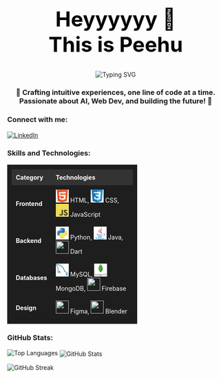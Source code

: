 <h1 align="center" style="color: black; font-size: 3rem; font-weight: bold;">Heyyyyyy 👋<br> This is Peehu</h1>

<p align="center">
  <img src="https://readme-typing-svg.herokuapp.com?font=Fira+Code&weight=600&size=22&pause=1000&color=343434&center=true&vCenter=true&width=440&height=45&lines=Hey%2C+I'm+Peehu!;Full+Stack+Developer;AI+Explorer;Flutter+Fanatic;Lifelong+Learner" alt="Typing SVG">
</p>

<h3 align="center">🚀 Crafting intuitive experiences, one line of code at a time. Passionate about AI, Web Dev, and building the future! 🌟</h3>

<h3 align="left">Connect with me:</h3>
<p align="left">
<a href="https://www.linkedin.com/in/peehu-mishra-a5bb91293/" target="blank"><img align="center" src="https://raw.githubusercontent.com/rahuldkjain/github-profile-readme-generator/master/src/images/icons/Social/linked-in-alt.svg" alt="LinkedIn" height="30" width="40" /></a>
</p>

<h3 align="left">Skills and Technologies:</h3>
<table align="center" style="width:60%; border-collapse: collapse; text-align: left; background-color: #1e1e1e; color: white; padding: 10px;">
  <tr style="background-color: #333;">
    <th style="padding: 10px;">Category</th>
    <th style="padding: 10px;">Technologies</th>
  </tr>
  <tr>
    <td style="padding: 10px;"><strong>Frontend</strong></td>
    <td style="padding: 10px;"><img src="https://raw.githubusercontent.com/devicons/devicon/master/icons/html5/html5-original.svg" width="30" height="30" /> HTML, <img src="https://raw.githubusercontent.com/devicons/devicon/master/icons/css3/css3-original.svg" width="30" height="30" /> CSS, <img src="https://raw.githubusercontent.com/devicons/devicon/master/icons/javascript/javascript-original.svg" width="30" height="30" /> JavaScript</td>
  </tr>
  <tr>
    <td style="padding: 10px;"><strong>Backend</strong></td>
    <td style="padding: 10px;"><img src="https://raw.githubusercontent.com/devicons/devicon/master/icons/python/python-original.svg" width="30" height="30" /> Python, <img src="https://raw.githubusercontent.com/devicons/devicon/master/icons/java/java-original.svg" width="30" height="30" /> Java, <img src="https://www.vectorlogo.zone/logos/dartlang/dartlang-icon.svg" width="30" height="30" /> Dart</td>
  </tr>
  <tr>
    <td style="padding: 10px;"><strong>Databases</strong></td>
    <td style="padding: 10px;"><img src="https://raw.githubusercontent.com/devicons/devicon/master/icons/mysql/mysql-original.svg" width="30" height="30" /> MySQL, <img src="https://raw.githubusercontent.com/devicons/devicon/master/icons/mongodb/mongodb-original-wordmark.svg" width="30" height="30" /> MongoDB, <img src="https://www.vectorlogo.zone/logos/firebase/firebase-icon.svg" width="30" height="30" /> Firebase</td>
  </tr>
  <tr>
    <td style="padding: 10px;"><strong>Design</strong></td>
    <td style="padding: 10px;"><img src="https://www.vectorlogo.zone/logos/figma/figma-icon.svg" width="30" height="30" /> Figma, <img src="https://download.blender.org/branding/community/blender_community_badge_white.svg" width="30" height="30" /> Blender</td>
  </tr>
</table>

<h3 align="left">GitHub Stats:</h3>
<p><img align="left" src="https://github-readme-stats.vercel.app/api/top-langs?username=peehu1308&show_icons=true&locale=en&layout=compact&theme=dark" alt="Top Languages" /></p>
<p>&nbsp;<img align="center" src="https://github-readme-stats.vercel.app/api?username=peehu1308&show_icons=true&locale=en&theme=dark" alt="GitHub Stats" /></p>
<p><img align="center" src="https://github-readme-streak-stats.herokuapp.com/?user=peehu1308&theme=dark" alt="GitHub Streak" /></p>


